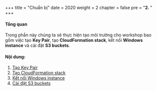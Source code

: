 +++
title = "Chuẩn bị"
date = 2020
weight = 2
chapter = false
pre = "<b>2. </b>"
+++
#### Tổng quan

Trong phần này chúng ta sẽ thực hiện tạo môi trường cho workshop bao gồm việc tạo **Key Pair**, tạo **CloudFormation stack**, kết nối **Windows instance** và cài đặt **S3 buckets**.

#### Nội dung:

1. [Tạo Key Pair](2.1-createkeypair/)
2. [Tạo CloudFormation stack](2.2-createstack/)
3. [Kết nối Windows instance](2.3-connectvirtualmachine/)
4. [Cài đặt S3 buckets](2.4-setups3/)